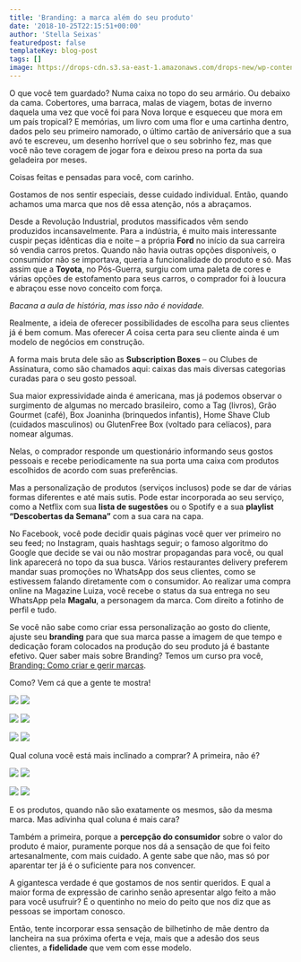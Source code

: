 ```yaml
---
title: 'Branding: a marca além do seu produto'
date: '2018-10-25T22:15:51+00:00'
author: 'Stella Seixas'
featuredpost: false
templateKey: blog-post
tags: []
image: https://drops-cdn.s3.sa-east-1.amazonaws.com/drops-new/wp-content/uploads/2018/10/25221029/capa_bilhete-3-150x150.png
---
```

O que você tem guardado? Numa caixa no topo do seu armário. Ou debaixo da cama. Cobertores, uma barraca, malas de viagem, botas de inverno daquela uma vez que você foi para Nova Iorque e esqueceu que mora em um país tropical? E memórias, um livro com uma flor e uma cartinha dentro, dados pelo seu primeiro namorado, o último cartão de aniversário que a sua avó te escreveu, um desenho horrível que o seu sobrinho fez, mas que você não teve coragem de jogar fora e deixou preso na porta da sua geladeira por meses.

Coisas feitas e pensadas para você, com carinho.

Gostamos de nos sentir especiais, desse cuidado individual. Então, quando achamos uma marca que nos dê essa atenção, nós a abraçamos.

Desde a Revolução Industrial, produtos massificados vêm sendo produzidos incansavelmente. Para a indústria, é muito mais interessante cuspir peças idênticas dia e noite – a própria **Ford** no início da sua carreira só vendia carros pretos. Quando não havia outras opções disponíveis, o consumidor não se importava, queria a funcionalidade do produto e só. Mas assim que a **Toyota**, no Pós-Guerra, surgiu com uma paleta de cores e várias opções de estofamento para seus carros, o comprador foi à loucura e abraçou esse novo conceito com força.

*Bacana a aula de história, mas isso não é novidade.*

Realmente, a ideia de oferecer possibilidades de escolha para seus clientes já é bem comum. Mas oferecer *A* coisa certa para seu cliente ainda é um modelo de negócios em construção.

A forma mais bruta dele são as **Subscription Boxes** – ou Clubes de Assinatura, como são chamados aqui: caixas das mais diversas categorias curadas para o seu gosto pessoal.

Sua maior expressividade ainda é americana, mas já podemos observar o surgimento de algumas no mercado brasileiro, como a Tag (livros), Grão Gourmet (café), Box Joaninha (brinquedos infantis), Home Shave Club (cuidados masculinos) ou GlutenFree Box (voltado para celíacos), para nomear algumas.

Nelas, o comprador responde um questionário informando seus gostos pessoais e recebe periodicamente na sua porta uma caixa com produtos escolhidos de acordo com suas preferências.

Mas a personalização de produtos (serviços inclusos) pode se dar de várias formas diferentes e até mais sutis. Pode estar incorporada ao seu serviço, como a Netflix com sua **lista de sugestões** ou o Spotify e a sua **playlist “Descobertas da Semana”** com a sua cara na capa.

No Facebook, você pode decidir quais páginas você quer ver primeiro no seu feed; no Instagram, quais hashtags seguir; o famoso algoritmo do Google que decide se vai ou não mostrar propagandas para você, ou qual link aparecerá no topo da sua busca. Vários restaurantes delivery preferem mandar suas promoções no WhatsApp dos seus clientes, como se estivessem falando diretamente com o consumidor. Ao realizar uma compra online na Magazine Luiza, você recebe o status da sua entrega no seu WhatsApp pela **Magalu**, a personagem da marca. Com direito a fotinho de perfil e tudo.

Se você não sabe como criar essa personalização ao gosto do cliente, ajuste seu **branding**  para que sua marca passe a imagem de que tempo e dedicação foram colocados na produção do seu produto já é bastante efetivo. Quer saber mais sobre Branding? Temos um curso pra você, [Branding: Como criar e gerir marcas](https://descola.org/curso/branding).

Como? Vem cá que a gente te mostra!

![](https://descola.org/drops/wp-content/uploads/2018/10/geleia-de-morango-queensberry-finas-320g_159517217_7896214532504-300x300.jpg) ![](https://descola.org/drops/wp-content/uploads/2018/10/geleia-morango-queensberry-300x300.jpg)

![](https://descola.org/drops/wp-content/uploads/2018/10/9781435146198_p0_v9_s550x406-202x300.jpg) ![](https://descola.org/drops/wp-content/uploads/2018/10/2439-195x300.jpg)

![](https://descola.org/drops/wp-content/uploads/2018/10/1956_Refrigerante_Itubaina_Retro_355_ml-150x300.jpg) ![](https://descola.org/drops/wp-content/uploads/2018/10/2017-09-01-09-58-13-0300-220x300.jpg)

Qual coluna você está mais inclinado a comprar? A primeira, não é?

![](https://descola.org/drops/wp-content/uploads/2018/10/459488-300x300.jpg) ![](https://descola.org/drops/wp-content/uploads/2018/10/00042218-300x300.jpg)

![](https://descola.org/drops/wp-content/uploads/2018/10/caneca_esmaltada_branca_lisa_150_ml_838_1_20180629155917-300x300.jpg) ![](https://descola.org/drops/wp-content/uploads/2018/10/download.jpg)

E os produtos, quando não são exatamente os mesmos, são da mesma marca. Mas adivinha qual coluna é mais cara?

Também a primeira, porque a **percepção do consumidor** sobre o valor do produto é maior, puramente porque nos dá a sensação de que foi feito artesanalmente, com mais cuidado. A gente sabe que não, mas só por aparentar ter já é o suficiente para nos convencer.

A gigantesca verdade é que gostamos de nos sentir queridos. E qual a maior forma de expressão de carinho senão apresentar algo feito a mão para você usufruir? É o quentinho no meio do peito que nos diz que as pessoas se importam conosco.

Então, tente incorporar essa sensação de bilhetinho de mãe dentro da lancheira na sua próxima oferta e veja, mais que a adesão dos seus clientes, a **fidelidade** que vem com esse modelo.